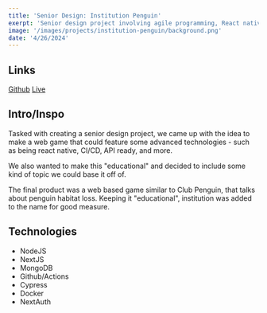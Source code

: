 ```yaml
--- 
title: 'Senior Design: Institution Penguin' 
exerpt: 'Senior design project involving agile programming, React native web display, API ready development, backend on NoSQL, and a full CI/CD pipeline with automated testing and deployment.'
image: '/images/projects/institution-penguin/background.png'
date: '4/26/2024'
--- 
```


## Links 

[Github](https://github.com/meyersa/institution-penguin)
[Live](https://institutionpenguin.com)

## Intro/Inspo

Tasked with creating a senior design project, we came up with the idea to make a web game that could feature some advanced technologies - such as being react native, CI/CD, API ready, and more. 

We also wanted to make this "educational" and decided to include some kind of topic we could base it off of. 

The final product was a web based game similar to Club Penguin, that talks about penguin habitat loss. Keeping it "educational", institution was added to the name for good measure. 

## Technologies 

- NodeJS
- NextJS
- MongoDB 
- Github/Actions 
- Cypress
- Docker
- NextAuth 